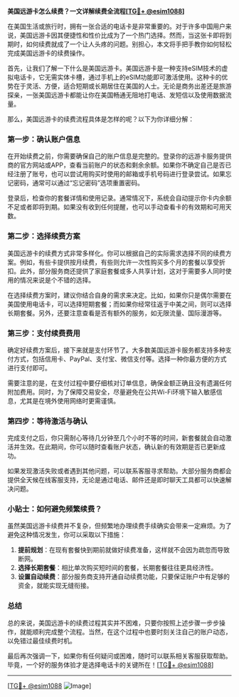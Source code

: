 **美国远游卡怎么续费？一文详解续费全流程[[TG💪+ @esim1088](https://t.me/s/esim1088)]**

在美国生活或旅行时，拥有一张合适的电话卡是非常重要的。对于许多中国用户来说，美国远游卡因其便捷性和性价比成为了一个热门选择。然而，当这张卡即将到期时，如何续费就成了一个让人头疼的问题。别担心，本文将手把手教你如何轻松完成美国远游卡的续费操作。

首先，让我们了解一下什么是美国远游卡。美国远游卡是一种支持eSIM技术的虚拟电话卡，它无需实体卡槽，通过手机上的eSIM功能即可激活使用。这种卡的优势在于灵活、方便，适合短期或长期居住在美国的人士。无论是商务出差还是旅游探亲，一张美国远游卡都能让你在美国畅通无阻地打电话、发短信以及使用数据流量。

那么，美国远游卡的续费流程具体是怎样的呢？以下为你详细分解：

### 第一步：确认账户信息

在开始续费之前，你需要确保自己的账户信息是完整的。登录你的远游卡服务提供商的官方网站或APP，查看当前账户的状态和剩余余额。如果你不确定自己是否已经注册了账号，也可以尝试用购买时使用的邮箱或手机号码进行登录尝试。如果忘记密码，通常可以通过“忘记密码”选项重置密码。

登录后，检查你的套餐详情和使用记录。通常情况下，系统会自动提示你卡内余额不足或者即将到期。如果没有收到任何提醒，也可以手动查看卡的有效期和可用天数。

### 第二步：选择续费方案

美国远游卡的续费方式非常多样化。你可以根据自己的实际需求选择不同的续费方案。例如，有些卡提供按月续费，有些则允许一次性购买多个月的套餐以享受折扣。此外，部分服务商还提供了家庭套餐或多人共享计划，这对于需要多人同时使用的情况来说是个不错的选择。

在选择续费方案时，建议你结合自身的需求来决定。比如，如果你只是偶尔需要在美国使用电话卡，可以选择短期套餐；而如果你经常往返于中美之间，则可以选择长期套餐。另外，还要注意查看是否有额外的服务，如无限流量、国际漫游等。

### 第三步：支付续费费用

确定好续费方案后，接下来就是支付环节了。大多数美国远游卡服务都支持多种支付方式，包括信用卡、PayPal、支付宝、微信支付等。选择一种你最方便的方式进行支付即可。

需要注意的是，在支付过程中要仔细核对订单信息，确保金额正确且没有遗漏任何附加费用。同时，为了保障交易安全，尽量避免在公共Wi-Fi环境下输入敏感信息，尤其是在境外使用网络时更需谨慎。

### 第四步：等待激活与确认

完成支付之后，你只需耐心等待几分钟至几个小时不等的时间，新套餐就会自动激活并生效。在此期间，你可以随时查看账户状态，确认新的有效期是否已更新成功。

如果发现激活失败或者遇到其他问题，可以联系客服寻求帮助。大部分服务商都会提供全天候在线客服支持，无论是通过电话、邮件还是即时聊天工具都可以快速解决问题。

### 小贴士：如何避免频繁续费？

虽然美国远游卡续费并不复杂，但频繁地办理续费手续确实会带来一定麻烦。为了避免这种情况发生，你可以采取以下措施：

1. **提前规划**：在现有套餐快到期前就做好续费准备，这样就不会因为疏忽而导致断网。
2. **选择长期套餐**：相比单次购买短时间的套餐，长期套餐往往更具经济性。
3. **设置自动续费**：部分服务商支持开通自动续费功能，只要保证账户中有足够的资金，就能实现无缝衔接。

### 总结

总的来说，美国远游卡的续费过程其实并不困难，只要你按照上述步骤一步步操作，就能顺利完成整个流程。当然，在这个过程中也要时刻关注自己的账户动态，以免错过最佳续费时机。

最后再次强调一下，如果你有任何疑问或困难，随时可以联系相关客服获取帮助。毕竟，一个好的服务体验才是选择电话卡的关键所在！[[TG💪+ @esim1088](https://t.me/s/esim1088)]

---

[[TG💪+ @esim1088](https://t.me/s/esim1088) ![Image](https://i.postimg.cc/4NQfJmqS/Snipaste-2025-05-13-00-14-12.png)]